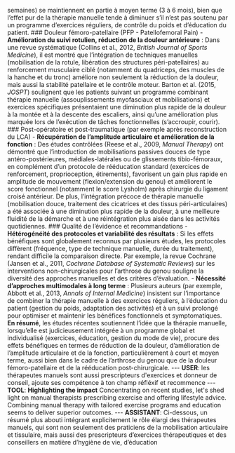 semaines) se maintiennent en partie à moyen terme (3 à 6 mois), bien que l’effet pur de la thérapie manuelle tende à diminuer s’il n’est pas soutenu par un programme d’exercices réguliers, de contrôle du poids et d’éducation du patient. ### Douleur fémoro-patellaire (PFP - Patellofemoral Pain) - **Amélioration du suivi rotulien, réduction de la douleur antérieure** : Dans une revue systématique (Collins et al., 2012, *British Journal of Sports Medicine*), il est montré que l’intégration de techniques manuelles (mobilisation de la rotule, libération des structures péri-patellaires) au renforcement musculaire ciblé (notamment du quadriceps, des muscles de la hanche et du tronc) améliore non seulement la réduction de la douleur, mais aussi la stabilité patellaire et le contrôle moteur. Barton et al. (2015, *JOSPT*) soulignent que les patients suivant un programme combinant thérapie manuelle (assouplissements myofasciaux et mobilisations) et exercices spécifiques présentaient une diminution plus rapide de la douleur à la montée et à la descente des escaliers, ainsi qu’une amélioration plus marquée lors de l’exécution de tâches fonctionnelles (s’accroupir, courir). ### Post-opératoire et post-traumatique (par exemple après reconstruction du LCA) - **Récupération de l’amplitude articulaire et amélioration de la fonction** : Des études contrôlées (Reese et al., 2009, *Manual Therapy*) ont démontré que l’introduction de mobilisations passives douces de type antéro-postérieures, médiales-latérales ou de glissements tibio-fémoraux, en complément d’un protocole de rééducation standard (exercices de renforcement, proprioception, étirements), favorisent un gain plus rapide en amplitude de mouvement (flexion/extension du genou) et améliorent le score fonctionnel (notamment le score Lysholm) après chirurgie du ligament croisé antérieur. De plus, l’intégration précoce de thérapie manuelle (mobilisation douce, traitement des cicatrices et des tissus péri-articulaires) a été associée à une diminution plus rapide de la douleur, à une meilleure fluidité de la démarche et à une réintégration plus aisée dans les activités quotidiennes. ### Qualité de l’évidence et recommandations - **Hétérogénéité des protocoles et variabilité des résultats** : Si les effets bénéfiques sont globalement reconnus par plusieurs études, les protocoles diffèrent (fréquence, type de technique manuelle, durée du traitement), rendant difficile la comparaison directe. Par exemple, la revue Cochrane (Jansen et al., 2011, *Cochrane Database of Systematic Reviews*) sur les interventions non-chirurgicales pour l’arthrose du genou souligne la diversité des approches manuelles et des critères d’évaluation. - **Nécessité d’approches multimodales à long terme** : Plusieurs auteurs (par exemple, Abbott et al., 2013, *Annals of Internal Medicine*) insistent sur l’importance de combiner la thérapie manuelle à des exercices réguliers, à l’éducation du patient (gestion du poids, adaptation des activités) et à un suivi prolongé pour optimiser et maintenir les bénéfices fonctionnels et symptomatiques. **En résumé**, les études récentes soutiennent l’idée que la thérapie manuelle, lorsqu’elle est judicieusement intégrée à un programme global et individualisé (exercices, éducation, gestion du mode de vie), procure des effets bénéfiques en termes de réduction de la douleur, d’amélioration de l’amplitude articulaire et de la fonction, particulièrement à court et moyen terme, aussi bien dans le cadre de l’arthrose du genou que de la douleur fémoro-patellaire et de la rééducation post-chirurgicale. --- **USER**: les thérapeutes manuels sont aussi prescripteurs d'exercices et donneur de conseil, ajoute ses compétence à ton champ réfléxif et recommence --- **TOOL**: **Highlighting the impact** Concentrating on recent studies, let's shed light on manual therapists prescribing exercise and offering lifestyle advice. Combining manual therapy with tailored exercise programs and education seems to deliver superior outcomes. --- **ASSISTANT**: Ci-dessous, un résumé plus abouti intégrant explicitement le rôle élargi des thérapeutes manuels, qui sont non seulement des praticiens de la mobilisation articulaire et tissulaire, mais aussi des prescripteurs d’exercices thérapeutiques et des conseillers en matière d’hygiène de vie, d’éducation